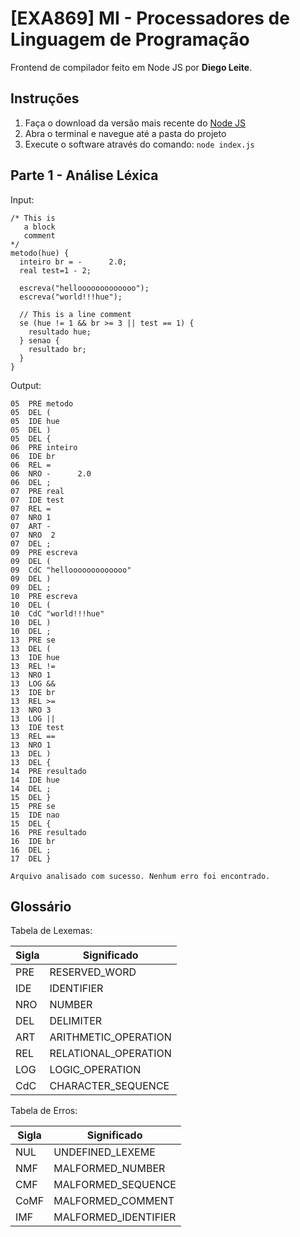 # [EXA869] MI - Processadores de Linguagem de Programação

Frontend de compilador feito em Node JS por **Diego Leite**.

## Instruções
1. Faça o download da versão mais recente do [Node JS](https://nodejs.org/en/download/)
2. Abra o terminal e navegue até a pasta do projeto
3. Execute o software através do comando: `node index.js`

## Parte 1 - Análise Léxica
Input:
```
/* This is
   a block
   comment
*/
metodo(hue) {
  inteiro br = -      2.0;
  real test=1 - 2;

  escreva("hellooooooooooooo");
  escreva("world!!!hue");

  // This is a line comment
  se (hue != 1 && br >= 3 || test == 1) {
    resultado hue;
  } senao {
    resultado br;
  }
}
```

Output:
```
05  PRE metodo
05  DEL (
05  IDE hue
05  DEL )
05  DEL {
06  PRE inteiro
06  IDE br
06  REL =
06  NRO -      2.0
06  DEL ;
07  PRE real
07  IDE test
07  REL =
07  NRO 1
07  ART -
07  NRO  2
07  DEL ;
09  PRE escreva
09  DEL (
09  CdC "hellooooooooooooo"
09  DEL )
09  DEL ;
10  PRE escreva
10  DEL (
10  CdC "world!!!hue"
10  DEL )
10  DEL ;
13  PRE se
13  DEL (
13  IDE hue
13  REL !=
13  NRO 1
13  LOG &&
13  IDE br
13  REL >=
13  NRO 3
13  LOG ||
13  IDE test
13  REL ==
13  NRO 1
13  DEL )
13  DEL {
14  PRE resultado
14  IDE hue
14  DEL ;
15  DEL }
15  PRE se
15  IDE nao
15  DEL {
16  PRE resultado
16  IDE br
16  DEL ;
17  DEL }

Arquivo analisado com sucesso. Nenhum erro foi encontrado.
```

## Glossário

Tabela de Lexemas:

| Sigla | Significado          |
|-------|----------------------|
| PRE   | RESERVED_WORD        |
| IDE   | IDENTIFIER           |
| NRO   | NUMBER               |
| DEL   | DELIMITER            |
| ART   | ARITHMETIC_OPERATION |
| REL   | RELATIONAL_OPERATION |
| LOG   | LOGIC_OPERATION      |
| CdC   | CHARACTER_SEQUENCE   |

Tabela de Erros:

| Sigla | Significado          |
|-------|----------------------|
| NUL   | UNDEFINED_LEXEME     |
| NMF   | MALFORMED_NUMBER     |
| CMF   | MALFORMED_SEQUENCE   |
| CoMF  | MALFORMED_COMMENT    |
| IMF   | MALFORMED_IDENTIFIER |
